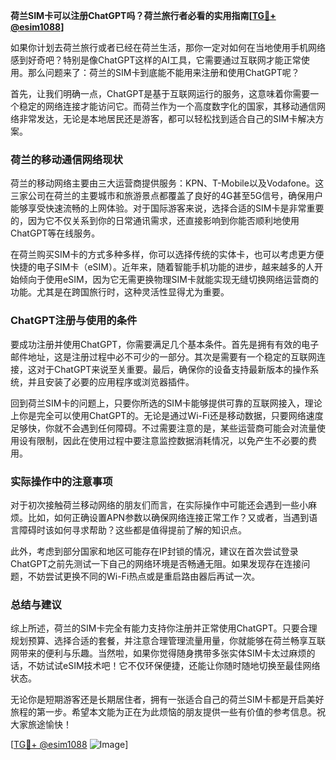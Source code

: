 **荷兰SIM卡可以注册ChatGPT吗？荷兰旅行者必看的实用指南[[TG💪+ @esim1088](https://t.me/s/esim1088)]**

如果你计划去荷兰旅行或者已经在荷兰生活，那你一定对如何在当地使用手机网络感到好奇吧？特别是像ChatGPT这样的AI工具，它需要通过互联网才能正常使用。那么问题来了：荷兰的SIM卡到底能不能用来注册和使用ChatGPT呢？

首先，让我们明确一点，ChatGPT是基于互联网运行的服务，这意味着你需要一个稳定的网络连接才能访问它。而荷兰作为一个高度数字化的国家，其移动通信网络非常发达，无论是本地居民还是游客，都可以轻松找到适合自己的SIM卡解决方案。

### 荷兰的移动通信网络现状

荷兰的移动网络主要由三大运营商提供服务：KPN、T-Mobile以及Vodafone。这三家公司在荷兰的主要城市和旅游景点都覆盖了良好的4G甚至5G信号，确保用户能够享受快速流畅的上网体验。对于国际游客来说，选择合适的SIM卡是非常重要的，因为它不仅关系到你的日常通讯需求，还直接影响到你能否顺利地使用ChatGPT等在线服务。

在荷兰购买SIM卡的方式多种多样，你可以选择传统的实体卡，也可以考虑更方便快捷的电子SIM卡（eSIM）。近年来，随着智能手机功能的进步，越来越多的人开始倾向于使用eSIM，因为它无需更换物理SIM卡就能实现无缝切换网络运营商的功能。尤其是在跨国旅行时，这种灵活性显得尤为重要。

### ChatGPT注册与使用的条件

要成功注册并使用ChatGPT，你需要满足几个基本条件。首先是拥有有效的电子邮件地址，这是注册过程中必不可少的一部分。其次是需要有一个稳定的互联网连接，这对于ChatGPT来说至关重要。最后，确保你的设备支持最新版本的操作系统，并且安装了必要的应用程序或浏览器插件。

回到荷兰SIM卡的问题上，只要你所选的SIM卡能够提供可靠的互联网接入，理论上你是完全可以使用ChatGPT的。无论是通过Wi-Fi还是移动数据，只要网络速度足够快，你就不会遇到任何障碍。不过需要注意的是，某些运营商可能会对流量使用设有限制，因此在使用过程中要注意监控数据消耗情况，以免产生不必要的费用。

### 实际操作中的注意事项

对于初次接触荷兰移动网络的朋友们而言，在实际操作中可能还会遇到一些小麻烦。比如，如何正确设置APN参数以确保网络连接正常工作？又或者，当遇到语言障碍时该如何寻求帮助？这些都是值得提前了解的知识点。

此外，考虑到部分国家和地区可能存在IP封锁的情况，建议在首次尝试登录ChatGPT之前先测试一下自己的网络环境是否畅通无阻。如果发现存在连接问题，不妨尝试更换不同的Wi-Fi热点或是重启路由器后再试一次。

### 总结与建议

综上所述，荷兰的SIM卡完全有能力支持你注册并正常使用ChatGPT。只要合理规划预算、选择合适的套餐，并注意合理管理流量用量，你就能够在荷兰畅享互联网带来的便利与乐趣。当然啦，如果你觉得随身携带多张实体SIM卡太过麻烦的话，不妨试试eSIM技术吧！它不仅环保便捷，还能让你随时随地切换至最佳网络状态。

无论你是短期游客还是长期居住者，拥有一张适合自己的荷兰SIM卡都是开启美好旅程的第一步。希望本文能为正在为此烦恼的朋友提供一些有价值的参考信息。祝大家旅途愉快！

[[TG💪+ @esim1088](https://t.me/s/esim1088) ![Image](https://i.postimg.cc/4NQfJmqS/Snipaste-2025-05-13-00-14-12.png)]
